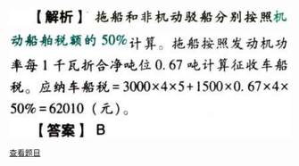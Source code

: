 ![](f875371a4e3e13bd9e932722559eb706.png)

![](3ab031c94c3f685c16c59c19246f0171.png)

[查看题目](../车船税法.本章真题.md#3-题目)

